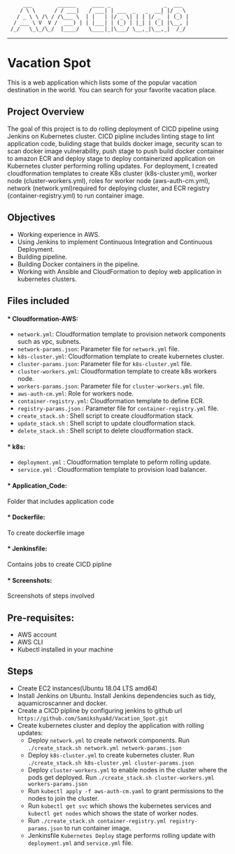          ___        ______     ____ _                 _  ___  
        / \ \      / / ___|   / ___| | ___  _   _  __| |/ _ \ 
       / _ \ \ /\ / /\___ \  | |   | |/ _ \| | | |/ _` | (_) |
      / ___ \ V  V /  ___) | | |___| | (_) | |_| | (_| |\__, |
     /_/   \_\_/\_/  |____/   \____|_|\___/ \__,_|\__,_|  /_/ 
 ----------------------------------------------------------------- 

# Vacation Spot
 This is a web application which lists some of the popular vacation destination in the world. You can search for your favorite vacation place.

## Project Overview
The goal of this project is to do rolling deployment of CICD pipeline using Jenkins on Kubernetes cluster. CICD pipline includes linting stage to lint application code, buliding stage that builds docker image, security scan to scan docker image vulnerability, push stage to push build docker container to amazon ECR and deploy stage to deploy containerized application on Kubernetes cluster performing rolling updates. For deployment, I created cloudformation templates to create K8s cluster (k8s-cluster.yml), worker node (cluster-workers.yml), roles for worker node (aws-auth-cm.yml), network (network.yml)required for deploying cluster, and ECR registry (container-registry.yml) to run container image. 

## Objectives
* Working experience in AWS.
* Using Jenkins to implement Continuous Integration and Continuous Deployment.
* Building pipeline.
* Building Docker containers in the pipeline.
* Working with Ansible and CloudFormation to deploy web application in kubernetes clusters.

## Files included
#### * Cloudformation-AWS:
* `network.yml`: Cloudformation template to provision network components such as vpc, subnets.
* `network-params.json`: Parameter file for `network.yml` file.
* `k8s-cluster.yml`: Cloudformation template to create kubernetes cluster.
* `cluster-params.json`: Parameter file for `k8s-cluster.yml` file.
* `cluster-workers.yml`: Cloudformation template to create k8s workers node.
* `workers-params.json`: Parameter file for `cluster-workers.yml` file.
* `aws-auth-cm.yml`: Role for workers node.
* `container-registry.yml`: Cloudformation template to define ECR.
* `registry-params.json` : Parameter file for `container-registry.yml` file.
* `create_stack.sh` : Shell script to create cloudformation stack.
* `update_stack.sh` : Shell script to update cloudformation stack.
* `delete_stack.sh` : Shell script to delete cloudformation stack.

#### * k8s:
* `deployment.yml` : Cloudformation template to peform rolling update.
* `service.yml` : Cloudformation template to provision load balancer.

#### * Application_Code: 
Folder that includes application code

#### * Dockerfile:
To create dockerfile image

#### * Jenkinsfile:
Contains jobs to create CICD pipline

#### * Screenshots:
Screenshots of steps involved

## Pre-requisites:
* AWS account
* AWS CLI
* Kubectl installed in your machine


## Steps
* Create EC2 instances(Ubuntu 18.04 LTS amd64)
* Install Jenkins on Ubuntu. Install Jenkins dependencies such as tidy, aquamicroscanner and docker.
* Create a CICD pipline by configuring jenkins to github url `https://github.com/SamikshyaAd/Vacation_Spot.git` 
* Create kubernetes cluster and deploy the application with rolling updates:
    * Deploy `network.yml` to create network components. Run `./create_stack.sh network.yml network-params.json`
    * Deploy `k8s-cluster.yml` to create kubernetes cluster. Run `./create_stack.sh k8s-cluster.yml cluster-params.json`
    * Deploy `cluster-workers.yml` to enable nodes in the cluster where the pods get deployed. Run `./create_stack.sh cluster-workers.yml workers-params.json`
    * Run `kubectl apply -f aws-auth-cm.yaml` to grant permissions to the nodes to join the cluster.
    * Run `kubectl get svc` which shows the kubernetes services and `kubectl get nodes` which shows the state of worker nodes.
    * Run `./create_stack.sh container-registry.yml registry-params.json` to run container image.
    * Jenkinsfile `Kubernetes Deploy` stage performs rolling update with `deployment.yml` and `service.yml` file.



